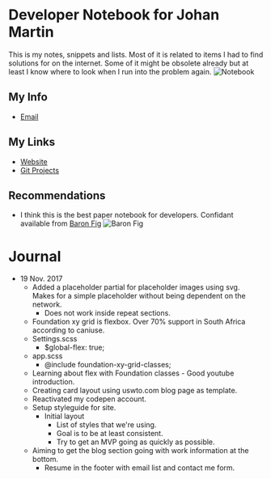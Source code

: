 # Developer Notebook for Johan Martin
This is my notes, snippets and lists. Most of it is related to items I had to find solutions for on the internet. Some of it might be obsolete already but at least I know where to look when I run into the problem again.
![Notebook](https://openclipart.org/download/100339/notebook-black.svg")
## My Info
* [Email](mailto:martin.johan@johan-martin.com)
## My Links
* [Website](http://www.johan-martin.com)
* [Git Projects](https://github.com/catenare)
## Recommendations
* I think this is the best paper notebook for developers. Confidant available from [Baron Fig](https://www.baronfig.com/) 
![Baron Fig](https://cdn.shopify.com/s/files/1/0543/1257/products/confidant_charcoal_flagship_01.jpg?v=1489606782)

# Journal
* 19 Nov. 2017
    * Added a placeholder partial for placeholder images using svg. Makes for a simple placeholder without being dependent on the network.
        * Does not work inside repeat sections.
    * Foundation xy grid is flexbox. Over 70% support in South Africa according to caniuse.
    * Settings.scss
        * $global-flex: true;
    * app.scss
        * @include foundation-xy-grid-classes;
    * Learning about flex with Foundation classes - Good youtube introduction.
    * Creating card layout using uswto.com blog page as template.
    * Reactivated my codepen account.
    * Setup styleguide for site.
        * Initial layout
            * List of styles that we're using.
            * Goal is to be at least consistent.
            * Try to get an MVP going as quickly as possible.
    * Aiming to get the blog section going with work information at the bottom.
        * Resume in the footer with email list and contact me form.
